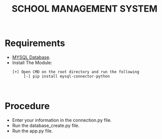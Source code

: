 <h1 align="center"><b>SCHOOL MANAGEMENT SYSTEM </b></h1>
<br>

# Requirements <br>
* [MYSQL Database](https://www.mysql.com/downloads/).<br>
* Install The Module: <br>
   ```
   [+] Open CMD on the root directory and run the following
        [-] pip install mysql-connector-python
    ```
<br>

# Procedure
 * Enter your information in the connection.py file.
 * Run the database_create.py file.
 * Run the app.py file.

